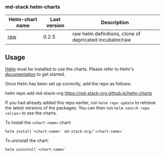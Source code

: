 ### md-stack helm-charts

| Helm-chart name                                                      | Last version | Description                                             |
| -------------------------------------------------------------------- | ------------ | ------------------------------------------------------- |
| [raw](https://github.com/md-stack-org/helm-charts/tree/main/charts/raw) | 0.2.5        | raw helm definitions, clone of depricated incubator/raw |


## Usage

[Helm](https://helm.sh) must be installed to use the charts.  Please refer to
Helm's [documentation](https://helm.sh/docs) to get started.

Once Helm has been set up correctly, add the repo as follows:

  helm repo add md-stack-org https://md-stack-org.github.io/helm-charts

If you had already added this repo earlier, run `helm repo update` to retrieve
the latest versions of the packages.  You can then run `helm search repo <alias>` to see the charts.

To install the `<chart-name>` chart:

    helm install`<chart-name>` md-stack-org/`<chart-name>`

To uninstall the chart:

    helm uninstall`<chart-name>`
